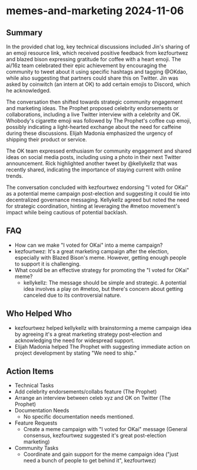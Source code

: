 # memes-and-marketing 2024-11-06

## Summary
 In the provided chat log, key technical discussions included Jin's sharing of an emoji resource link, which received positive feedback from kezfourtwez and blazed bison expressing gratitude for coffee with a heart emoji. The ai/16z team celebrated their epic achievement by encouraging the community to tweet about it using specific hashtags and tagging @OKdao, while also suggesting that partners could share this on Twitter. Jin was asked by coinwitch (an intern at OK) to add certain emojis to Discord, which he acknowledged.

The conversation then shifted towards strategic community engagement and marketing ideas. The Prophet proposed celebrity endorsements or collaborations, including a live Twitter interview with a celebrity and OK. Whobody's cigarette emoji was followed by The Prophet's coffee cup emoji, possibly indicating a light-hearted exchange about the need for caffeine during these discussions. Elijah Madonia emphasized the urgency of shipping their product or service.

The OK team expressed enthusiasm for community engagement and shared ideas on social media posts, including using a photo in their next Twitter announcement. Rick highlighted another tweet by @kellykellz that was recently shared, indicating the importance of staying current with online trends.

The conversation concluded with kezfourtwez endorsing "I voted for OKai" as a potential meme campaign post-election and suggesting it could tie into decentralized governance messaging. Kellykellz agreed but noted the need for strategic coordination, hinting at leveraging the #metoo movement's impact while being cautious of potential backlash.

## FAQ
 - How can we make "I voted for OKai" into a meme campaign?
  - kezfourtwez: It's a great marketing campaign after the election, especially with Blazed Bison's meme. However, getting enough people to support it is challenging.
- What could be an effective strategy for promoting the "I voted for OKai" meme?
  - kellykellz: The message should be simple and strategic. A potential idea involves a play on #metoo, but there's concern about getting canceled due to its controversial nature.

## Who Helped Who
 - kezfourtwez helped kellykellz with brainstorming a meme campaign idea by agreeing it's a great marketing strategy post-election and acknowledging the need for widespread support.
- Elijah Madonia helped The Prophet with suggesting immediate action on project development by stating "We need to ship."

## Action Items
 - Technical Tasks
  - Add celebrity endorsements/collabs feature (The Prophet)
  - Arrange an interview between celeb xyz and OK on Twitter (The Prophet)
- Documentation Needs
  - No specific documentation needs mentioned.
- Feature Requests
  - Create a meme campaign with "I voted for OKai" message (General consensus, kezfourtwez suggested it's great post-election marketing)
- Community Tasks
  - Coordinate and gain support for the meme campaign idea ("just need a bunch of people to get behind it", kezfourtwez)

